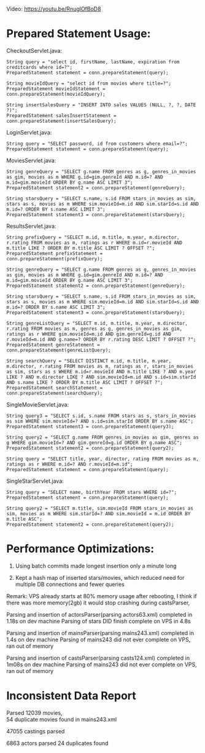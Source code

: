 Video: https://youtu.be/RnuglOfBoD8

# Prepared Statement Usage:
    
CheckoutServlet.java:

    String query = "select id, firstName, lastName, expiration from creditcards where id=?";
    PreparedStatement statement = conn.prepareStatement(query);

    String movieIdQuery = "select id from movies where title=?";
    PreparedStatement movieIdStatement = conn.prepareStatement(movieIdQuery);

    String insertSalesQuery = "INSERT INTO sales VALUES (NULL, ?, ?, DATE ?)";
    PreparedStatement salesInsertStatement = conn.prepareStatement(insertSalesQuery);


LoginServlet.java:
           
    String query = "SELECT password, id from customers where email=?";
    PreparedStatement statement = conn.prepareStatement(query);

            
MoviesServlet.java:

    String genreQuery = "SELECT g.name FROM genres as g, genres_in_movies as gim, movies as m WHERE g.id=gim.genreId AND m.id=? AND m.id=gim.movieId ORDER BY g.name ASC LIMIT 3";
    PreparedStatement statement2 = conn.prepareStatement(genreQuery);

    String starsQuery = "SELECT s.name, s.id FROM stars_in_movies as sim, stars as s, movies as m WHERE sim.movieId=m.id AND sim.starId=s.id AND m.id=? ORDER BY s.name ASC LIMIT 3";
    PreparedStatement statement3 = conn.prepareStatement(starsQuery);


ResultsServlet.java:

    String prefixQuery = "SELECT m.id, m.title, m.year, m.director, r.rating FROM movies as m, ratings as r WHERE m.id=r.movieId AND m.title LIKE ? ORDER BY m.title ASC LIMIT ? OFFSET ?";
    PreparedStatement prefixStatement = conn.prepareStatement(prefixQuery);

    String genreQuery = "SELECT g.name FROM genres as g, genres_in_movies as gim, movies as m WHERE g.id=gim.genreId AND m.id=? AND m.id=gim.movieId ORDER BY g.name ASC LIMIT 3";
    PreparedStatement statement2 = conn.prepareStatement(genreQuery);

    String starsQuery = "SELECT s.name, s.id FROM stars_in_movies as sim, stars as s, movies as m WHERE sim.movieId=m.id AND sim.starId=s.id AND m.id=? ORDER BY s.name ASC LIMIT 3";
    PreparedStatement statement3 = conn.prepareStatement(starsQuery);

    String genreListQuery = "SELECT m.id, m.title, m.year, m.director, r.rating FROM movies as m, genres as g, genres_in_movies as gim, ratings as r WHERE gim.movieId=m.id AND gim.genreId=g.id AND r.movieId=m.id AND g.name=? ORDER BY r.rating DESC LIMIT ? OFFSET ?";
    PreparedStatement genreStatement = conn.prepareStatement(genreListQuery);
    
    String searchQuery = "SELECT DISTINCT m.id, m.title, m.year, m.director, r.rating FROM movies as m, ratings as r, stars_in_movies as sim, stars as s WHERE m.id=r.movieId AND m.title LIKE ? AND m.year LIKE ? AND m.director LIKE ? AND sim.movieId=m.id AND s.id=sim.starId AND s.name LIKE ? ORDER BY m.title ASC LIMIT ? OFFSET ?";
    PreparedStatement searchStatement = conn.prepareStatement(searchQuery);


SingleMovieServlet.java:

    String query3 = "SELECT s.id, s.name FROM stars as s, stars_in_movies as sim WHERE sim.movieId=? AND s.id=sim.starId ORDER BY s.name ASC";
    PreparedStatement statement3 = conn.prepareStatement(query3);

    String query2 = "SELECT g.name FROM genres_in_movies as gim, genres as g WHERE gim.movieId=? AND gim.genreId=g.id ORDER BY g.name ASC";
    PreparedStatement statement2 = conn.prepareStatement(query2);

    String query = "SELECT title, year, director, rating FROM movies as m, ratings as r WHERE m.id=? AND r.movieId=m.id";
    PreparedStatement statement = conn.prepareStatement(query);


SingleStarServlet.java:

    String query = "SELECT name, birthYear FROM stars WHERE id=?";
    PreparedStatement statement = conn.prepareStatement(query);
    
    String query2 = "SELECT m.title, sim.movieId FROM stars_in_movies as sim, movies as m WHERE sim.starId=? AND sim.movieId = m.id ORDER BY m.title ASC";
    PreparedStatement statement2 = conn.prepareStatement(query2);



# Performance Optimizations:
 1. Using batch commits made longest insertion only a minute long  

 2. Kept a hash map of inserted stars/movies, which reduced need for multiple DB connections
 and fewer queries

Remark: VPS already starts at 80% memory usage after rebooting, I think if there was more memory(2gb) it would stop crashing during castsParser,

Parsing and insertion of actorsParser(parsing actors63.xml) completed in 1.18s on dev machine
Parsing of stars DID finish complete on VPS in 4.8s

Parsing and insertion of mainsParser(parsing mains243.xml) completed in 1.4s on dev machine
Parsing of mains243 did not ever complete on VPS, ran out of memory


Parsing and insertion of castsParser(parsing casts124.xml) completed in 1m08s on dev machine
Parsing of mains243 did not ever complete on VPS, ran out of memory




# Inconsistent Data Report
Parsed 12039 movies,  
54 duplicate movies found in mains243.xml
 
47055 castings parsed

6863 actors parsed
24 duplicates found